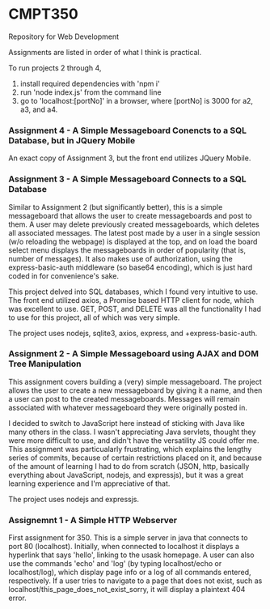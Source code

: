 # CMPT350

Repository for Web Development

Assignments are listed in order of what I think is practical.

To run projects 2 through 4, 
1) install required dependencies with 'npm i'
2) run 'node index.js' from the command line
3) go to 'localhost:[portNo]' in a browser, where [portNo] is 3000 for a2, a3, and a4.

### Assignment 4 - A Simple Messageboard Conencts to a SQL Database, but in JQuery Mobile
An exact copy of Assignment 3, but the front end utilizes JQuery Mobile. 

### Assignment 3 - A Simple Messageboard Connects to a SQL Database

Similar to Assignment 2 (but significantly better), this is a simple messageboard that allows the user to create messageboards and post to them. A user may delete previously created messageboards, which deletes all associated messages. The latest post made by a user in a single session (w/o reloading the webpage) is displayed at the top, and on load the board select menu displays the messageboards in order of popularity (that is, number of messages). It also makes use of authorization, using the express-basic-auth middleware (so base64 encoding), which is just hard coded in for convenience's sake. 

This project delved into SQL databases, which I found very intuitive to use. The front end utilized axios, a Promise based HTTP client for node, which was excellent to use. GET, POST, and DELETE was all the functionality I had to use for this project, all of which was very simple.

The project uses nodejs, sqlite3, axios, express, and +express-basic-auth.

### Assignment 2 - A Simple Messageboard using AJAX and DOM Tree Manipulation

This assignment covers building a (very) simple messageboard. The project allows the user to create a new messageboard by giving it a name, and then a user can post to the created messageboards. Messages will remain associated with whatever messageboard they were originally posted in.

I decided to switch to JavaScript here instead of sticking with Java like many others in the class. I wasn't appreciating Java servlets, thought they were more difficult to use, and didn't have the versatility JS could offer me. This assignment was particualarly frustrating, which explains the lengthy series of commits, because of certain restrictions placed on it, and because of the amount of learning I had to do from scratch (JSON, http, basically everything about JavaScript, nodejs, and expressjs), but it was a great learning experience and I'm appreciative of that.

The project uses nodejs and expressjs.

### Assignemnt 1 - A Simple HTTP Webserver

First assignment for 350. This is a simple server in java that connects to port 80 (localhost). Initially, when connected to localhost it displays a hyperlink that says 'hello', linking to the usask homepage. A user can also use the commands 'echo' and 'log' (by typing localhost/echo or localhost/log), which display page info or a log of all commands entered, respectively. If a user tries to navigate to a page that does not exist, such as localhost/this_page_does_not_exist_sorry, it will display a plaintext 404 error.
